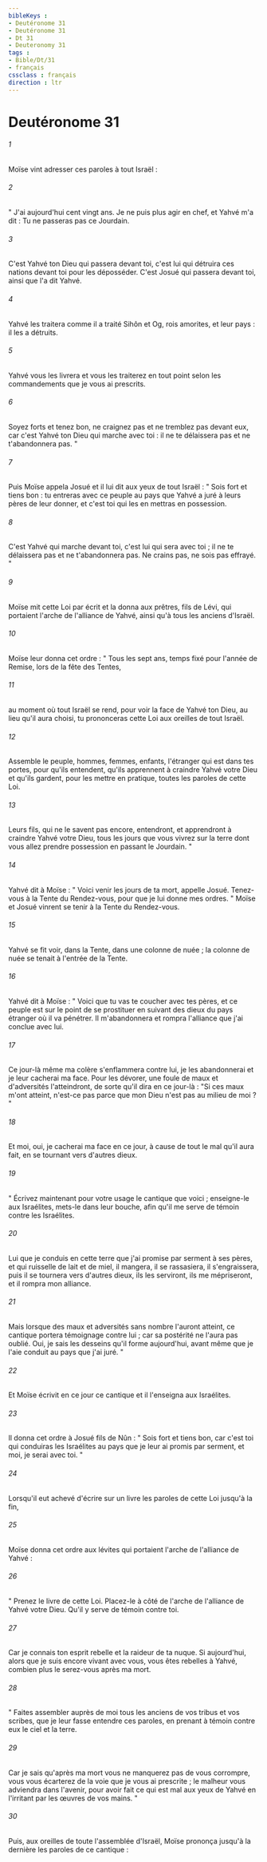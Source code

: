 ```yaml
---
bibleKeys : 
- Deutéronome 31
- Deutéronome 31
- Dt 31
- Deuteronomy 31
tags : 
- Bible/Dt/31
- français
cssclass : français
direction : ltr
---
```


# Deutéronome 31

###### 1
Moïse vint adresser ces paroles à tout Israël : 
###### 2
" J'ai aujourd'hui cent vingt ans. Je ne puis plus agir en chef, et Yahvé m'a dit : Tu ne passeras pas ce Jourdain. 
###### 3
C'est Yahvé ton Dieu qui passera devant toi, c'est lui qui détruira ces nations devant toi pour les déposséder. C'est Josué qui passera devant toi, ainsi que l'a dit Yahvé. 
###### 4
Yahvé les traitera comme il a traité Sihôn et Og, rois amorites, et leur pays : il les a détruits. 
###### 5
Yahvé vous les livrera et vous les traiterez en tout point selon les commandements que je vous ai prescrits. 
###### 6
Soyez forts et tenez bon, ne craignez pas et ne tremblez pas devant eux, car c'est Yahvé ton Dieu qui marche avec toi : il ne te délaissera pas et ne t'abandonnera pas. "
###### 7
Puis Moïse appela Josué et il lui dit aux yeux de tout Israël : " Sois fort et tiens bon : tu entreras avec ce peuple au pays que Yahvé a juré à leurs pères de leur donner, et c'est toi qui les en mettras en possession. 
###### 8
C'est Yahvé qui marche devant toi, c'est lui qui sera avec toi ; il ne te délaissera pas et ne t'abandonnera pas. Ne crains pas, ne sois pas effrayé. "
###### 9
Moïse mit cette Loi par écrit et la donna aux prêtres, fils de Lévi, qui portaient l'arche de l'alliance de Yahvé, ainsi qu'à tous les anciens d'Israël. 
###### 10
Moïse leur donna cet ordre : " Tous les sept ans, temps fixé pour l'année de Remise, lors de la fête des Tentes, 
###### 11
au moment où tout Israël se rend, pour voir la face de Yahvé ton Dieu, au lieu qu'il aura choisi, tu prononceras cette Loi aux oreilles de tout Israël. 
###### 12
Assemble le peuple, hommes, femmes, enfants, l'étranger qui est dans tes portes, pour qu'ils entendent, qu'ils apprennent à craindre Yahvé votre Dieu et qu'ils gardent, pour les mettre en pratique, toutes les paroles de cette Loi. 
###### 13
Leurs fils, qui ne le savent pas encore, entendront, et apprendront à craindre Yahvé votre Dieu, tous les jours que vous vivrez sur la terre dont vous allez prendre possession en passant le Jourdain. "
###### 14
Yahvé dit à Moïse : " Voici venir les jours de ta mort, appelle Josué. Tenez-vous à la Tente du Rendez-vous, pour que je lui donne mes ordres. " Moïse et Josué vinrent se tenir à la Tente du Rendez-vous. 
###### 15
Yahvé se fit voir, dans la Tente, dans une colonne de nuée ; la colonne de nuée se tenait à l'entrée de la Tente. 
###### 16
Yahvé dit à Moïse : " Voici que tu vas te coucher avec tes pères, et ce peuple est sur le point de se prostituer en suivant des dieux du pays étranger où il va pénétrer. Il m'abandonnera et rompra l'alliance que j'ai conclue avec lui. 
###### 17
Ce jour-là même ma colère s'enflammera contre lui, je les abandonnerai et je leur cacherai ma face. Pour les dévorer, une foule de maux et d'adversités l'atteindront, de sorte qu'il dira en ce jour-là : "Si ces maux m'ont atteint, n'est-ce pas parce que mon Dieu n'est pas au milieu de moi ? " 
###### 18
Et moi, oui, je cacherai ma face en ce jour, à cause de tout le mal qu'il aura fait, en se tournant vers d'autres dieux. 
###### 19
" Écrivez maintenant pour votre usage le cantique que voici ; enseigne-le aux Israélites, mets-le dans leur bouche, afin qu'il me serve de témoin contre les Israélites. 
###### 20
Lui que je conduis en cette terre que j'ai promise par serment à ses pères, et qui ruisselle de lait et de miel, il mangera, il se rassasiera, il s'engraissera, puis il se tournera vers d'autres dieux, ils les serviront, ils me mépriseront, et il rompra mon alliance. 
###### 21
Mais lorsque des maux et adversités sans nombre l'auront atteint, ce cantique portera témoignage contre lui ; car sa postérité ne l'aura pas oublié. Oui, je sais les desseins qu'il forme aujourd'hui, avant même que je l'aie conduit au pays que j'ai juré. " 
###### 22
Et Moïse écrivit en ce jour ce cantique et il l'enseigna aux Israélites. 
###### 23
Il donna cet ordre à Josué fils de Nûn : " Sois fort et tiens bon, car c'est toi qui conduiras les Israélites au pays que je leur ai promis par serment, et moi, je serai avec toi. "
###### 24
Lorsqu'il eut achevé d'écrire sur un livre les paroles de cette Loi jusqu'à la fin, 
###### 25
Moïse donna cet ordre aux lévites qui portaient l'arche de l'alliance de Yahvé : 
###### 26
" Prenez le livre de cette Loi. Placez-le à côté de l'arche de l'alliance de Yahvé votre Dieu. Qu'il y serve de témoin contre toi. 
###### 27
Car je connais ton esprit rebelle et la raideur de ta nuque. Si aujourd'hui, alors que je suis encore vivant avec vous, vous êtes rebelles à Yahvé, combien plus le serez-vous après ma mort. 
###### 28
" Faites assembler auprès de moi tous les anciens de vos tribus et vos scribes, que je leur fasse entendre ces paroles, en prenant à témoin contre eux le ciel et la terre. 
###### 29
Car je sais qu'après ma mort vous ne manquerez pas de vous corrompre, vous vous écarterez de la voie que je vous ai prescrite ; le malheur vous adviendra dans l'avenir, pour avoir fait ce qui est mal aux yeux de Yahvé en l'irritant par les œuvres de vos mains. "
###### 30
Puis, aux oreilles de toute l'assemblée d'Israël, Moïse prononça jusqu'à la dernière les paroles de ce cantique : 
